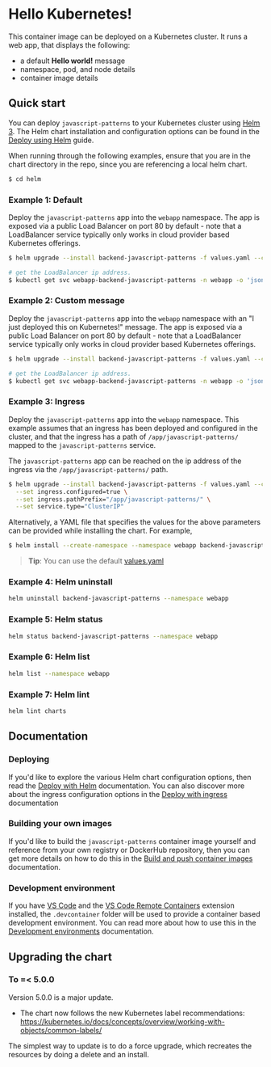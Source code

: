 # Hello Kubernetes!

This container image can be deployed on a Kubernetes cluster. It runs a web app, that displays the following:

- a default **Hello world!** message
- namespace, pod, and node details
- container image details

## Quick start

You can deploy `javascript-patterns` to your Kubernetes cluster using [Helm 3](https://helm.sh/docs/intro/install/). The Helm chart installation and configuration
options can be found in the [Deploy using Helm](docs/deploy-using-helm.md) guide.

When running through the following examples, ensure that you are in the chart directory in the repo, since you are referencing a local helm chart.

```bash
$ cd helm
```

### Example 1: Default

Deploy the `javascript-patterns` app into the `webapp` namespace. The app is exposed via a public Load Balancer on port 80 by default - note that a LoadBalancer
service typically only works in cloud provider based Kubernetes offerings.

```bash
$ helm upgrade --install backend-javascript-patterns -f values.yaml --create-namespace --namespace webapp .

# get the LoadBalancer ip address.
$ kubectl get svc webapp-backend-javascript-patterns -n webapp -o 'jsonpath={ .status.loadBalancer.ingress[0].ip }'
```

### Example 2: Custom message

Deploy the `javascript-patterns` app into the `webapp` namespace with an "I just deployed this on Kubernetes!" message. The app is exposed via a public Load Balancer
on port 80 by default - note that a LoadBalancer service typically only works in cloud provider based Kubernetes offerings.

```bash
$ helm upgrade --install backend-javascript-patterns -f values.yaml --create-namespace --namespace webapp . --set message="I just deployed this on Kubernetes!"

# get the LoadBalancer ip address.
$ kubectl get svc webapp-backend-javascript-patterns -n webapp -o 'jsonpath={ .status.loadBalancer.ingress[0].ip }'
```

### Example 3: Ingress

Deploy the `javascript-patterns` app into the `webapp` namespace. This example assumes that an ingress has been deployed and configured in the cluster, and that the
ingress has a path of `/app/javascript-patterns/` mapped to the `javascript-patterns` service.

The `javascript-patterns` app can be reached on the ip address of the ingress via the `/app/javascript-patterns/` path.

```bash
$ helm upgrade --install backend-javascript-patterns -f values.yaml --create-namespace --namespace webapp ingress . \
  --set ingress.configured=true \
  --set ingress.pathPrefix="/app/javascript-patterns/" \
  --set service.type="ClusterIP"
```

Alternatively, a YAML file that specifies the values for the above parameters can be provided while installing the chart. For example,

```bash
$ helm install --create-namespace --namespace webapp backend-javascript-patterns . -f values.yaml
```

> **Tip**: You can use the default [values.yaml](values.yaml)

### Example 4: Helm uninstall

```bash
helm uninstall backend-javascript-patterns --namespace webapp
```

### Example 5: Helm status

```bash
helm status backend-javascript-patterns --namespace webapp
```

### Example 6: Helm list

```bash
helm list --namespace webapp
```

### Example 7: Helm lint

```bash
helm lint charts
```

## Documentation

### Deploying

If you'd like to explore the various Helm chart configuration options, then read the [Deploy with Helm](charts2/docs/deploy-using-helm.md) documentation. You can also
discover more about the ingress configuration options in the [Deploy with ingress](charts2/docs/deploy-with-ingress.md) documentation

### Building your own images

If you'd like to build the `javascript-patterns` container image yourself and reference from your own registry or DockerHub repository, then you can get more details
on how to do this in the [Build and push container images](charts2/docs/build-and-push-container-images.md) documentation.

### Development environment

If you have [VS Code](https://code.visualstudio.com/) and
the [VS Code Remote Containers](https://marketplace.visualstudio.com/items?itemName=ms-vscode-remote.remote-containers) extension installed, the `.devcontainer`
folder will be used to provide a container based development environment. You can read more about how to use this in
the [Development environments](docs/development-environment.md) documentation.

## Upgrading the chart

### To =< 5.0.0

Version 5.0.0 is a major update.

- The chart now follows the new Kubernetes label recommendations:
  <https://kubernetes.io/docs/concepts/overview/working-with-objects/common-labels/>

The simplest way to update is to do a force upgrade, which recreates the resources by doing a delete and an install.
